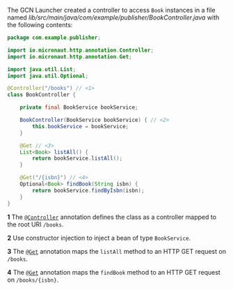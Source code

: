 The GCN Launcher created a controller to access `Book` instances in a file named _lib/src/main/java/com/example/publisher/BookController.java_ with the following contents:

```java
package com.example.publisher;

import io.micronaut.http.annotation.Controller;
import io.micronaut.http.annotation.Get;

import java.util.List;
import java.util.Optional;

@Controller("/books") // <1>
class BookController {

    private final BookService bookService;

    BookController(BookService bookService) { // <2>
        this.bookService = bookService;
    }

    @Get // <3>
    List<Book> listAll() {
        return bookService.listAll();
    }

    @Get("/{isbn}") // <4>
    Optional<Book> findBook(String isbn) {
        return bookService.findByIsbn(isbn);
    }
}
```

**1** The [`@Controller`](https://docs.micronaut.io/4.0.3/api/io/micronaut/http/annotation/Controller.html) annotation defines the class as a controller mapped to the root URI `/books`.

**2** Use constructor injection to inject a bean of type `BookService`.

**3** The [`@Get`](https://docs.micronaut.io/4.0.3/api/io/micronaut/http/annotation/Get.html) annotation maps the `listAll` method to an HTTP GET request on `/books`.

**4** The [`@Get`](https://docs.micronaut.io/4.0.3/api/io/micronaut/http/annotation/Get.html) annotation maps the `findBook` method to an HTTP GET request on `/books/{isbn}`.